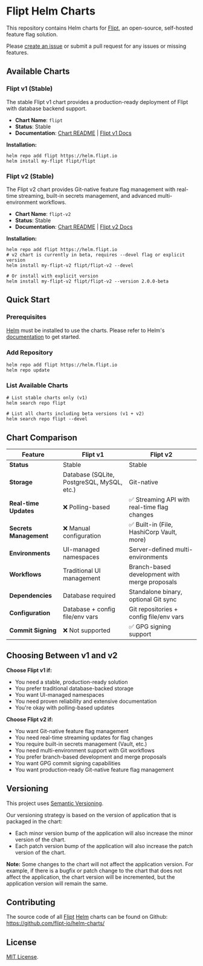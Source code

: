 # Flipt Helm Charts

<!-- Keep full URL links to repo files because this README syncs from main to gh-pages.  -->

This repository contains Helm charts for [Flipt](https://flipt.io), an open-source, self-hosted feature flag solution.

Please [create an issue](https://github.com/flipt-io/helm-charts/issues/new) or submit a pull request for any issues or missing features.

## Available Charts

### Flipt v1 (Stable)

The stable Flipt v1 chart provides a production-ready deployment of Flipt with database backend support.

- **Chart Name**: `flipt`
- **Status**: Stable
- **Documentation**: [Chart README](charts/flipt/README.md) | [Flipt v1 Docs](https://docs.flipt.io)

**Installation:**

```console
helm repo add flipt https://helm.flipt.io
helm install my-flipt flipt/flipt
```

### Flipt v2 (Stable)

The Flipt v2 chart provides Git-native feature flag management with real-time streaming, built-in secrets management, and advanced multi-environment workflows.

- **Chart Name**: `flipt-v2`
- **Status**: Stable
- **Documentation**: [Chart README](charts/flipt-v2/README.md) | [Flipt v2 Docs](https://docs.flipt.io/v2/)

**Installation:**

```console
helm repo add flipt https://helm.flipt.io
# v2 chart is currently in beta, requires --devel flag or explicit version
helm install my-flipt-v2 flipt/flipt-v2 --devel

# Or install with explicit version
helm install my-flipt-v2 flipt/flipt-v2 --version 2.0.0-beta
```

## Quick Start

### Prerequisites

[Helm](https://helm.sh) must be installed to use the charts. Please refer to Helm's [documentation](https://helm.sh/docs/) to get started.

### Add Repository

```console
helm repo add flipt https://helm.flipt.io
helm repo update
```

### List Available Charts

```console
# List stable charts only (v1)
helm search repo flipt

# List all charts including beta versions (v1 + v2)
helm search repo flipt --devel
```

## Chart Comparison

| Feature                | Flipt v1                                   | Flipt v2                                      |
| ---------------------- | ------------------------------------------ | --------------------------------------------- |
| **Status**             | Stable                                     | Stable                                        |
| **Storage**            | Database (SQLite, PostgreSQL, MySQL, etc.) | Git-native                                    |
| **Real-time Updates**  | ❌ Polling-based                           | ✅ Streaming API with real-time flag changes  |
| **Secrets Management** | ❌ Manual configuration                    | ✅ Built-in (File, HashiCorp Vault, more)     |
| **Environments**       | UI-managed namespaces                      | Server-defined multi-environments             |
| **Workflows**          | Traditional UI management                  | Branch-based development with merge proposals |
| **Dependencies**       | Database required                          | Standalone binary, optional Git sync          |
| **Configuration**      | Database + config file/env vars            | Git repositories + config file/env vars       |
| **Commit Signing**     | ❌ Not supported                           | ✅ GPG signing support                        |

## Choosing Between v1 and v2

**Choose Flipt v1 if:**

- You need a stable, production-ready solution
- You prefer traditional database-backed storage
- You want UI-managed namespaces
- You need proven reliability and extensive documentation
- You're okay with polling-based updates

**Choose Flipt v2 if:**

- You want Git-native feature flag management
- You need real-time streaming updates for flag changes
- You require built-in secrets management (Vault, etc.)
- You need multi-environment support with Git workflows
- You prefer branch-based development and merge proposals
- You want GPG commit signing capabilities
- You want production-ready Git-native feature flag management

## Versioning

This project uses [Semantic Versioning](https://semver.org/).

Our versioning strategy is based on the version of application that is packaged in the chart:

- Each minor version bump of the application will also increase the minor version of the chart.
- Each patch version bump of the application will also increase the patch version of the chart.

**Note:** Some changes to the chart will not affect the application version. For example, if there is a bugfix or patch change to the chart that does not affect the application, the chart version will be incremented, but the application version will remain the same.

## Contributing

The source code of all [Flipt](https://flipt.io/) [Helm](https://helm.sh) charts can be found on Github: <https://github.com/flipt-io/helm-charts/>

## License

[MIT License](https://github.com/flipt-io/helm-charts/blob/main/LICENSE).
